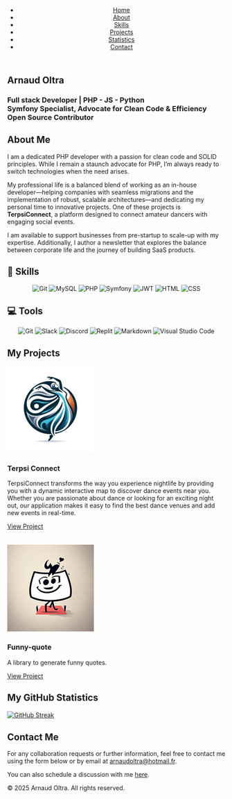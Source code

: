 <!DOCTYPE html>
<html lang="en">
<head>
  <meta charset="UTF-8">
  <meta name="viewport" content="width=device-width, initial-scale=1">
  <!-- Link to your custom stylesheet -->
  <link rel="stylesheet" href="styles.css">
  <!-- Optional: Link to Font Awesome for icons -->
  <link rel="stylesheet" href="https://cdnjs.cloudflare.com/ajax/libs/font-awesome/6.1.1/css/all.min.css">
</head>
<body>
  <!-- Main Navigation -->
  <header>
    <nav>
      <ul class="navbar">
        <li><a href="#home">Home</a></li>
        <li><a href="#about">About</a></li>
        <li><a href="#competences">Skills</a></li>
        <li><a href="#projets">Projects</a></li>
        <li><a href="#stats">Statistics</a></li>
        <li><a href="#contact">Contact</a></li>
      </ul>
    </nav>
  </header>
  
  <!-- Section Home -->
  <section id="home" class="section home">
    <div class="container">
      <h1>Arnaud Oltra</h1>
      <h3>
        Full stack Developer | PHP - JS - Python<br>
        Symfony Specialist, Advocate for Clean Code &amp; Efficiency<br>
        Open Source Contributor
      </h3>
    </div>
  </section>
  
  <!-- Section About Me -->
  <section id="about" class="section about">
    <div class="container">
      <h2>About Me</h2>
      <p>
        I am a dedicated PHP developer with a passion for clean code and SOLID principles. While I remain a staunch advocate for PHP, I’m always ready to switch technologies when the need arises.
      </p>
      <p>
        My professional life is a balanced blend of working as an in-house developer—helping companies with seamless migrations and the implementation of robust, scalable architectures—and dedicating my personal time to innovative projects. One of these projects is <strong>TerpsiConnect</strong>, a platform designed to connect amateur dancers with engaging social events.
      </p>
      <p>
        I am available to support businesses from pre-startup to scale-up with my expertise. Additionally, I author a newsletter that explores the balance between corporate life and the journey of building SaaS products.
      </p>
    </div>
  </section>
  
  <!-- Section Skills -->
  <section id="competences" class="section competences">
    <div class="container">
      <h1 align="left">💼 Skills</h1>
      <p align="center">
        <img src="https://img.shields.io/badge/GIT-E44C30?style=for-the-badge&logo=git&logoColor=white" alt="Git"/>
        <img src="https://img.shields.io/badge/MySQL-005C84?style=for-the-badge&logo=mysql&logoColor=white" alt="MySQL"/>
        <img src="https://img.shields.io/badge/PHP-777BB4?style=for-the-badge&logo=php&logoColor=white" alt="PHP"/> 
        <img src="https://img.shields.io/badge/connect-%2300843e.svg?style=for-the-badge&logo=symfony&logoColor=white" alt="Symfony"/> 
        <img src="https://img.shields.io/badge/json%20web%20tokens-323330?style=for-the-badge&logo=json-web-tokens&logoColor=pink" alt="JWT"/> 
        <img src="https://img.shields.io/badge/HTML5-E34F26?style=for-the-badge&logo=html5&logoColor=white" alt="HTML"/>
        <img src="https://img.shields.io/badge/CSS3-1572B6?style=for-the-badge&logo=css3&logoColor=white" alt="CSS"/>
      </p>
      <h1 align="left">💻 Tools</h1>
      <p align="center">
        <img src="https://img.shields.io/badge/GIT-E44C30?style=for-the-badge&logo=git&logoColor=white" alt="Git"/>
        <img src="https://img.shields.io/badge/Slack-4A154B?style=for-the-badge&logo=slack&logoColor=white" alt="Slack"/>
        <img src="https://img.shields.io/badge/Discord-7289DA?style=for-the-badge&logo=discord&logoColor=white" alt="Discord"/>   
        <img src="https://img.shields.io/badge/replit-667881?style=for-the-badge&logo=replit&logoColor=white" alt="Replit"/>
        <img src="https://img.shields.io/badge/Markdown-000000?style=for-the-badge&logo=markdown&logoColor=white" alt="Markdown"/>
        <img src="https://img.shields.io/badge/Visual_Studio_Code-0078D4?style=for-the-badge&logo=visual%20studio%20code&logoColor=white" alt="Visual Studio Code"/>
      </p>
    </div>
  </section>
  
  <!-- Section Projects -->
  <section id="projets" class="section projets">
    <div class="container">
      <h2>My Projects</h2>
      <div class="projects-grid">
        <div class="project">
          <img src="projet1.png" alt="terpsiConnect_logo">
          <h3>Terpsi Connect</h3>
          <p>TerpsiConnect transforms the way you experience nightlife by providing you with a dynamic interactive map to discover dance events near you. Whether you are passionate about dance or looking for an exciting night out, our application makes it easy to find the best dance venues and add new events in real-time.</p>
          <a href="https://terpsiconnect.com/" target="_blank">View Project</a>
          <br><br><br>
        </div>
        <div class="project">
          <img src="projet2.jpg" alt="funnyQuote_logo">
          <h3>Funny-quote</h3>
          <p>A library to generate funny quotes.</p>
          <a href="https://packagist.org/packages/ol.arno/funny-quote-lib" target="_blank">View Project</a>
        </div>
        <!-- Add other projects if necessary -->
      </div>
    </div>
  </section>
  
  <!-- Section GitHub Statistics -->
  <section id="stats" class="section stats">
    <div class="container">
      <h2>My GitHub Statistics</h2>
      <div class="github-stats">
<!--         <a href="https://github-readme-stats.vercel.app/api?username=olarno&show_icons=true&theme=darcula">
          <img height="200" align="center" src="https://github-readme-stats.vercel.app/api?username=olarno&show_icons=true&theme=darcula&card_width=320" />
        </a>
        <a href="https://github-readme-stats.vercel.app/api/top-langs/?username=olarno&layout=compact&theme=darcula">
          <img height="200" align="center" src="https://github-readme-stats.vercel.app/api/top-langs/?username=olarno&layout=compact&theme=darcula&card_width=320" />
        </a> -->
<a href="https://git.io/streak-stats">
  <img height="200" align="center" src="https://streak-stats.demolab.com?user=olarno&theme=darcula&hide_border=true&border_radius=4.7&date_format=j%20M%5B%20Y%5D&mode=weekly&card_width=640" alt="GitHub Streak" />
</a>
<!--         <a href="https://github-readme-stats.vercel.app/api/wakatime?username=olarno&layout=compact">
          <img height="200" align="center" src="https://github-readme-stats.vercel.app/api/wakatime?username=olarno&layout=compact&theme=darcula&card_width=320" />
        </a> -->
      </div>
    </div>
  </section>
  
  <!-- Section Contact -->
  <section id="contact" class="section contact">
    <div class="container">
      <h2>Contact Me</h2>
      <p>For any collaboration requests or further information, feel free to contact me using the form below or by email at <a href="mailto:arnaudoltra@hotmail.fr">arnaudoltra@hotmail.fr</a>.</p>
      <p>You can also schedule a discussion with me <a href="https://calendly.com/olarno/let-s-discuss-your-project?month=2025-02">here</a>.</p>
    </div>
  </section>
  
  <!-- Footer -->
  <footer>
    <div class="container">
      <p>&copy; 2025 Arnaud Oltra. All rights reserved.</p>
      <div class="social-links">
        <a href="https://github.com/olarno" target="_blank"><i class="fab fa-github"></i></a>
        <a href="https://www.linkedin.com/in/arnaud-oltra/" target="_blank"><i class="fab fa-linkedin"></i></a>
        <!-- Add other social links if needed -->
      </div>
    </div>
  </footer>
</body>
</html>
